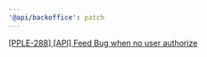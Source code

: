 ```yaml
---
'@api/backoffice': patch
---
```


[[PPLE-288] [API] Feed Bug when no user authorize](https://linear.app/snts/issue/PPLE-288/api-feed-bug-when-no-user-authorize)
